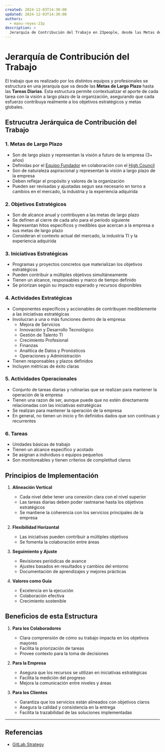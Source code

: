 ```yaml
---
created: 2024-12-03T14:30:00
updated: 2024-12-03T14:30:00
authors:
  - manu-reyes-23p
description: >
  Jerarquía de Contribución del Trabajo en 23people, desde las Metas de Largo Plazo hasta las Tareas Diarias.
---
```


# Jerarquía de Contribución del Trabajo

El trabajo que es realizado por los distintos equipos y profesionales se estructura en una jerarquía que va desde las **Metas de Largo Plazo** hasta las **Tareas Diarias**. Esta estructura permite contextualizar el aporte de cada tarea con la visión a largo plazo de la organización, asegurando que cada esfuerzo contribuya realmente a los objetivos estratégicos y metas globales.

## Estrucutra Jerárquica de Contribución del Trabajo

### 1. Metas de Largo Plazo

- Son de largo plazo y representan la visión a futuro de la empresa (3+ años)
- Definidas por el [Equipo Fundador](../organization/teams/founders/) en colaboración con el [High Council](../organization/roles/high-council/)
- Son de naturaleza aspiracional y representan la visión a largo plazo de la empresa
- Deben reflejar el propósito y valores de la organización
- Pueden ser revisadas y ajustadas segun sea necesario en torno a cambios en el mercado, la industria y la experiencia adquirida

### 2. Objetivos Estratégicos

- Son de alcance anual y contribuyen a las metas de largo plazo
- Se definen al cierre de cada año para el período siguiente
- Representan hitos específicos y medibles que acercan a la empresa a sus metas de largo plazo
- Consideran el contexto actual del mercado, la industria TI y la experiencia adquirida

### 3. Iniciativas Estratégicas

- Programas y proyectos concretos que materializan los objetivos estratégicos
- Pueden contribuir a múltiples objetivos simultáneamente
- Tienen un alcance, responsables y marco de tiempo definido
- Se priorizan según su impacto esperado y recursos disponibles

### 4. Actividades Estratégicas

- Componentes específicos y accionables de contribuyen mediblemente a las iniciativas estratégicas
- Involucran a una o más funciones dentro de la empresa:
    - Mejora de Servicios
    - Innovación y Desarrollo Tecnológico
    - Gestión de Talento TI
    - Crecimiento Profesional
    - Finanzas
    - Analítica de Datos y Pronósticos
    - Operaciones y Administración
- Tienen responsables y plazos definidos
- Incluyen métricas de éxito claras

### 5. Actividades Operacionales

- Conjunto de tareas diarias y rutinarias que se realizan para mantener la operación de la empresa
- Tienen una razon de ser, aunque puede que no estén directamente relacionadas con las iniciativas estratégicas
- Se realizan para mantener la operación de la empresa
- En general, no tienen un inicio y fin definidos dados que son continuas y recurrentes

### 6. Tareas

- Unidades básicas de trabajo
- Tienen un alcance específico y acotado
- Se asignan a individuos o equipos pequeños
- Son monitoreables y tienen criterios de completitud claros

## Principios de Implementación

1. **Alineación Vertical**
      - Cada nivel debe tener una conexión clara con el nivel superior
      - Las tareas diarias deben poder rastrearse hasta los objetivos estratégicos
      - Se mantiene la coherencia con los servicios principales de la empresa

2. **Flexibilidad Horizontal**
      - Las iniciativas pueden contribuir a múltiples objetivos
      - Se fomenta la colaboración entre áreas

3. **Seguimiento y Ajuste**
      - Revisiones periódicas de avance
      - Ajustes basados en resultados y cambios del entorno
      - Documentación de aprendizajes y mejores prácticas

4. **Valores como Guía**
      - Excelencia en la ejecución
      - Colaboración efectiva
      - Crecimiento sostenible

## Beneficios de esta Estructura

1. **Para los Colaboradores**
      - Clara comprensión de cómo su trabajo impacta en los objetivos mayores
      - Facilita la priorización de tareas
      - Provee contexto para la toma de decisiones

2. **Para la Empresa**
      - Asegura que los recursos se utilizan en iniciativas estratégicas
      - Facilita la medición del progreso
      - Mejora la comunicación entre niveles y áreas

3. **Para los Clientes**
      - Garantiza que los servicios están alineados con objetivos claros
      - Asegura la calidad y consistencia en la entrega
      - Facilita la trazabilidad de las soluciones implementadas

---

## Referencias

- [GitLab Strategy](https://handbook.gitlab.com/handbook/company/strategy/)
